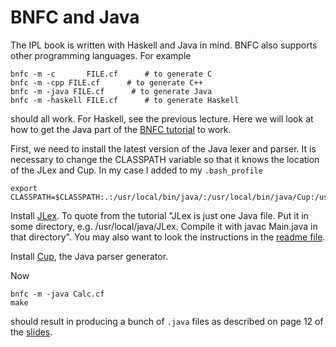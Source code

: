 # BNFC and Java

The IPL book is written with Haskell and Java in mind. BNFC also supports other programming languages. For example

    bnfc -m -c       FILE.cf      # to generate C
    bnfc -m -cpp FILE.cf      # to generate C++
    bnfc -m -java FILE.cf      # to generate Java
    bnfc -m -haskell FILE.cf      # to generate Haskell
    
should all work. For Haskell, see the previous lecture. Here we will look at how to get the 
Java part of the [BNFC tutorial](http://bnfc.digitalgrammars.com/tutorial/bnfc-tutorial.html) to work.

First, we need to install the latest version of the Java lexer and parser. It is necessary to change the CLASSPATH variable so that
it knows the location of the JLex and Cup. In my case I added to my `.bash_profile`

    export CLASSPATH=$CLASSPATH:.:/usr/local/bin/java/:/usr/local/bin/java/Cup:/usr/local/bin/java/JLex

Install [JLex](http://www.cs.princeton.edu/~appel/modern/java/JLex/). To quote from the tutorial "JLex is just one Java file. Put it in some directory, e.g. /usr/local/java/JLex. Compile it with javac Main.java in that directory". You may also want to look the instructions in the [readme file](http://www.cs.princeton.edu/~appel/modern/java/JLex/current/README). 

Install [Cup](http://www2.cs.tum.edu/projects/cup/), the Java parser generator.

Now

    bnfc -m -java Calc.cf
    make
 
should result in producing a bunch of `.java` files as described on page 12 of the [slides](http://www.grammaticalframework.org/ipl-book/slides/2-slides-ipl-book.pdf).




   
